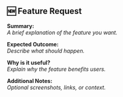 ## 🆕 Feature Request

**Summary:**  
_A brief explanation of the feature you want._

**Expected Outcome:**  
_Describe what should happen._

**Why is it useful?**  
_Explain why the feature benefits users._

**Additional Notes:**  
_Optional screenshots, links, or context._
